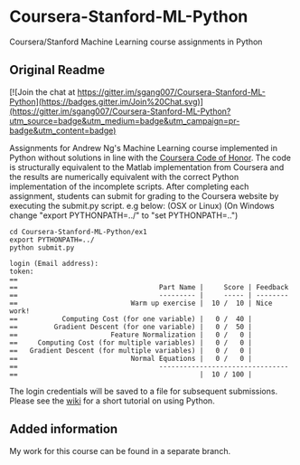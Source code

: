 # Coursera-Stanford-ML-Python

Coursera/Stanford Machine Learning course assignments in Python

## Original Readme
[![Join the chat at https://gitter.im/sgang007/Coursera-Stanford-ML-Python](https://badges.gitter.im/Join%20Chat.svg)](https://gitter.im/sgang007/Coursera-Stanford-ML-Python?utm_source=badge&utm_medium=badge&utm_campaign=pr-badge&utm_content=badge)

Assignments for Andrew Ng's Machine Learning course implemented in Python without solutions in line with the [Coursera Code of Honor](https://www.coursera.org/about/terms/honorcode "Coursera Honor Code"). The code is structurally equivalent to the Matlab implementation from Coursera and the results are numerically equivalent with the correct Python implementation of the incomplete scripts. After completing each assignment, students can submit for grading to the Coursera website by executing the submit.py script. e.g below: (OSX or Linux) (On Windows change "export PYTHONPATH=../" to "set PYTHONPATH=..\")

```
cd Coursera-Stanford-ML-Python/ex1
export PYTHONPATH=../
python submit.py

login (Email address): 
token: 
==
==                                   Part Name |     Score | Feedback
==                                   --------- |     ----- | --------
==                            Warm up exercise |  10 /  10 | Nice work!
==           Computing Cost (for one variable) |   0 /  40 | 
==         Gradient Descent (for one variable) |   0 /  50 | 
==                       Feature Normalization |   0 /   0 | 
==     Computing Cost (for multiple variables) |   0 /   0 | 
==   Gradient Descent (for multiple variables) |   0 /   0 | 
==                            Normal Equations |   0 /   0 | 
==                                   --------------------------------
==                                             |  10 / 100 |
```

The login credentials will be saved to a file for subsequent submissions. Please see the [wiki](https://github.com/mstampfer/Coursera-Stanford-ML-Python/blob/master/Coursera%20Stanford%20ML%20Python%20wiki.ipynb) for a short tutorial on using Python.

## Added information 
My work for this course can be found in a separate branch. 

